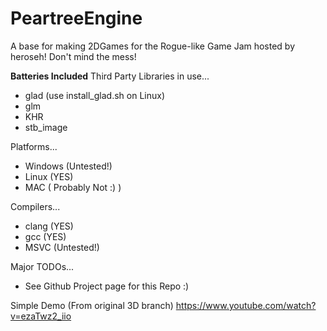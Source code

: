 # PeartreeEngine
A base for making 2DGames for the Rogue-like Game Jam hosted by heroseh! Don't mind the mess!

**Batteries Included**
Third Party Libraries in use...
  - glad (use install_glad.sh on Linux)
  - glm
  - KHR
  - stb_image

Platforms...
  - Windows (Untested!)
  - Linux (YES)
  - MAC ( Probably Not :) )

Compilers...
  - clang (YES)
  - gcc (YES)
  - MSVC (Untested!)

Major TODOs...
  - See Github Project page for this Repo :)

Simple Demo (From original 3D branch)
https://www.youtube.com/watch?v=ezaTwz2_iio
